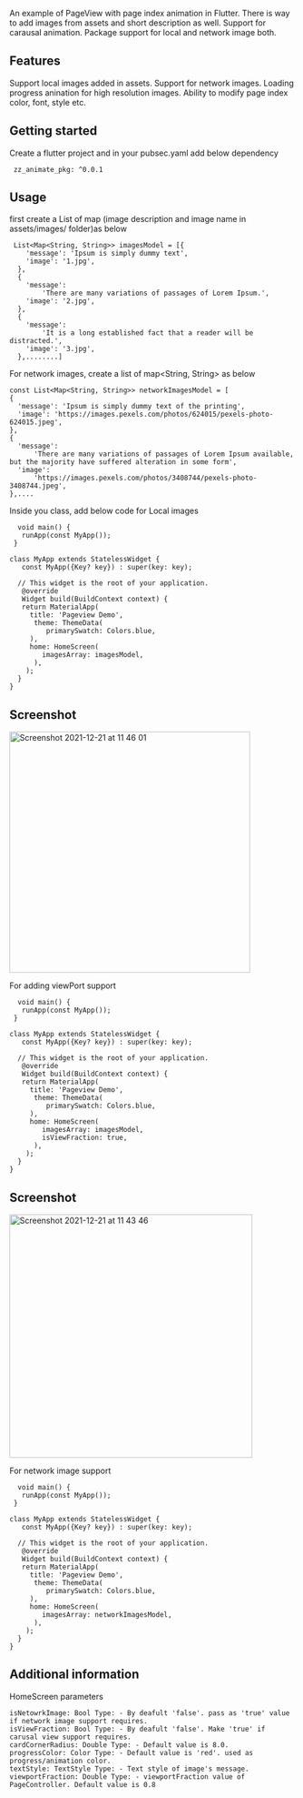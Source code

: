 <!--
This README describes the package. If you publish this package to pub.dev,
this README's contents appear on the landing page for your package.

For information about how to write a good package README, see the guide for
[writing package pages](https://dart.dev/guides/libraries/writing-package-pages).

For general information about developing packages, see the Dart guide for
[creating packages](https://dart.dev/guides/libraries/create-library-packages)
and the Flutter guide for
[developing packages and plugins](https://flutter.dev/developing-packages).
-->

An example of PageView with page index animation in Flutter. There is way to add images from assets and short description as well. Support for carausal animation.
Package support for local and network image both.

## Features

Support local images added in assets.
Support for network images.
Loading progress anination for high resolution images.
Ability to modify page index color, font, style etc.

## Getting started

Create a flutter project and in your pubsec.yaml add below dependency

```dependencies:
 zz_animate_pkg: ^0.0.1
```

## Usage

first create a List of map (image description and image name in assets/images/ folder)as below

```
 List<Map<String, String>> imagesModel = [{
    'message': 'Ipsum is simply dummy text',
    'image': '1.jpg',
  },
  {
    'message':
        'There are many variations of passages of Lorem Ipsum.',
    'image': '2.jpg',
  },
  {
    'message':
        'It is a long established fact that a reader will be distracted.',
    'image': '3.jpg',
  },........]
```

For network images, create a list of map<String, String> as below

```
const List<Map<String, String>> networkImagesModel = [
{
  'message': 'Ipsum is simply dummy text of the printing',
  'image': 'https://images.pexels.com/photos/624015/pexels-photo-624015.jpeg',
},
{
  'message':
      'There are many variations of passages of Lorem Ipsum available, but the majority have suffered alteration in some form',
  'image':
      'https://images.pexels.com/photos/3408744/pexels-photo-3408744.jpeg',
},....
```

Inside you class, add below code for Local images

```
  void main() {
   runApp(const MyApp());
 }

class MyApp extends StatelessWidget {
   const MyApp({Key? key}) : super(key: key);

  // This widget is the root of your application.
   @override
   Widget build(BuildContext context) {
   return MaterialApp(
     title: 'Pageview Demo',
      theme: ThemeData(
         primarySwatch: Colors.blue,
     ),
     home: HomeScreen(
        imagesArray: imagesModel,
      ),
    );
  }
}
```
## Screenshot 
<img width="424" alt="Screenshot 2021-12-21 at 11 46 01" src="https://user-images.githubusercontent.com/2304583/146917392-60b70966-8d6b-4246-a7e4-79f95ea05592.png">

For adding viewPort support

```
  void main() {
   runApp(const MyApp());
 }

class MyApp extends StatelessWidget {
   const MyApp({Key? key}) : super(key: key);

  // This widget is the root of your application.
   @override
   Widget build(BuildContext context) {
   return MaterialApp(
     title: 'Pageview Demo',
      theme: ThemeData(
         primarySwatch: Colors.blue,
     ),
     home: HomeScreen(
        imagesArray: imagesModel,
        isViewFraction: true,
      ),
    );
  }
}
```
## Screenshot 

<img width="428" alt="Screenshot 2021-12-21 at 11 43 46" src="https://user-images.githubusercontent.com/2304583/146916991-8bf747cd-a4de-4f14-86fa-07704f25eb75.png">

For network image support

```
  void main() {
   runApp(const MyApp());
 }

class MyApp extends StatelessWidget {
   const MyApp({Key? key}) : super(key: key);

  // This widget is the root of your application.
   @override
   Widget build(BuildContext context) {
   return MaterialApp(
     title: 'Pageview Demo',
      theme: ThemeData(
         primarySwatch: Colors.blue,
     ),
     home: HomeScreen(
        imagesArray: networkImagesModel,
      ),
    );
  }
}
```

## Additional information

HomeScreen parameters

```
isNetowrkImage: Bool Type: - By deafult 'false'. pass as 'true' value if network image support requires.
isViewFraction: Bool Type: - By deafult 'false'. Make 'true' if carusal view support requires.
cardCornerRadius: Double Type: - Default value is 8.0.
progressColor: Color Type: - Default value is 'red'. used as progress/animation color.
textStyle: TextStyle Type: - Text style of image's message.
viewportFraction: Double Type: - viewportFraction value of PageController. Default value is 0.8

```
